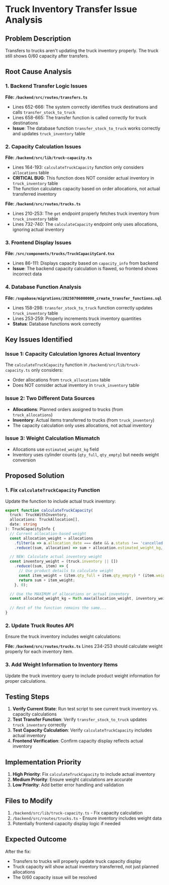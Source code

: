 # Truck Inventory Transfer Issue Analysis

## Problem Description
Transfers to trucks aren't updating the truck inventory properly. The truck still shows 0/60 capacity after transfers.

## Root Cause Analysis

### 1. Backend Transfer Logic Issues

**File: `/backend/src/routes/transfers.ts`**
- Lines 652-666: The system correctly identifies truck destinations and calls `transfer_stock_to_truck`
- Lines 658-665: The transfer function is called correctly for truck destinations
- **Issue**: The database function `transfer_stock_to_truck` works correctly and updates `truck_inventory` table

### 2. Capacity Calculation Issues

**File: `/backend/src/lib/truck-capacity.ts`**
- Lines 164-193: `calculateTruckCapacity` function only considers `allocations` table
- **CRITICAL BUG**: This function does NOT consider actual inventory in `truck_inventory` table
- The function calculates capacity based on order allocations, not actual transferred inventory

**File: `/backend/src/routes/trucks.ts`**
- Lines 210-253: The `get` endpoint properly fetches truck inventory from `truck_inventory` table
- Lines 732-740: The `calculateCapacity` endpoint only uses allocations, ignoring actual inventory

### 3. Frontend Display Issues

**File: `/src/components/trucks/TruckCapacityCard.tsx`**
- Lines 86-111: Displays capacity based on `capacity_info` from backend
- **Issue**: The backend capacity calculation is flawed, so frontend shows incorrect data

### 4. Database Function Analysis

**File: `/supabase/migrations/20250706000000_create_transfer_functions.sql`**
- Lines 158-298: `transfer_stock_to_truck` function correctly updates `truck_inventory` table
- Lines 253-259: Properly increments truck inventory quantities
- **Status**: Database functions work correctly

## Key Issues Identified

### Issue 1: Capacity Calculation Ignores Actual Inventory
The `calculateTruckCapacity` function in `/backend/src/lib/truck-capacity.ts` only considers:
- Order allocations from `truck_allocations` table
- Does NOT consider actual inventory in `truck_inventory` table

### Issue 2: Two Different Data Sources
- **Allocations**: Planned orders assigned to trucks (from `truck_allocations`)
- **Inventory**: Actual items transferred to trucks (from `truck_inventory`)
- The capacity calculation only uses allocations, not actual inventory

### Issue 3: Weight Calculation Mismatch
- Allocations use `estimated_weight_kg` field
- Inventory uses cylinder counts (`qty_full`, `qty_empty`) but needs weight conversion

## Proposed Solution

### 1. Fix `calculateTruckCapacity` Function
Update the function to include actual truck inventory:

```typescript
export function calculateTruckCapacity(
  truck: TruckWithInventory,
  allocations: TruckAllocation[],
  date: string
): TruckCapacityInfo {
  // Current allocation-based weight
  const allocation_weight = allocations
    .filter(a => a.allocation_date === date && a.status !== 'cancelled')
    .reduce((sum, allocation) => sum + allocation.estimated_weight_kg, 0);

  // NEW: Calculate actual inventory weight
  const inventory_weight = (truck.inventory || [])
    .reduce((sum, item) => {
      // Use product details to calculate weight
      const item_weight = (item.qty_full + item.qty_empty) * (item.weight_kg || 27); // 27kg default per cylinder
      return sum + item_weight;
    }, 0);

  // Use the MAXIMUM of allocations or actual inventory
  const allocated_weight_kg = Math.max(allocation_weight, inventory_weight);
  
  // Rest of the function remains the same...
}
```

### 2. Update Truck Routes API
Ensure the truck inventory includes weight calculations:

**File: `/backend/src/routes/trucks.ts`**
Lines 234-253 should calculate weight properly for each inventory item.

### 3. Add Weight Information to Inventory Items
Update the truck inventory query to include product weight information for proper calculations.

## Testing Steps

1. **Verify Current State**: Run test script to see current truck inventory vs. capacity calculations
2. **Test Transfer Function**: Verify `transfer_stock_to_truck` updates `truck_inventory` correctly
3. **Test Capacity Calculation**: Verify `calculateTruckCapacity` includes actual inventory
4. **Frontend Verification**: Confirm capacity display reflects actual inventory

## Implementation Priority

1. **High Priority**: Fix `calculateTruckCapacity` to include actual inventory
2. **Medium Priority**: Ensure weight calculations are accurate
3. **Low Priority**: Add better error handling and validation

## Files to Modify

1. `/backend/src/lib/truck-capacity.ts` - Fix capacity calculation
2. `/backend/src/routes/trucks.ts` - Ensure inventory includes weight data
3. Potentially frontend capacity display logic if needed

## Expected Outcome

After the fix:
- Transfers to trucks will properly update truck capacity display
- Truck capacity will show actual inventory transferred, not just planned allocations
- The 0/60 capacity issue will be resolved